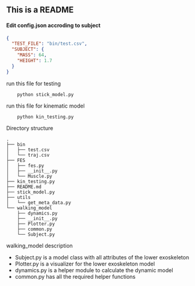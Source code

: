 ## This is a README

#### Edit config.json accroding to subject
``` json
{
  "TEST_FILE": "bin/test.csv",
  "SUBJECT": {
    "MASS": 64,
    "HEIGHT": 1.7
  }
}
```

run this file for testing
```shell
	python stick_model.py
```

run this file for kinematic model
```shell
	python kin_testing.py
```

Directory structure

```shell
.
├── bin
│   ├── test.csv
│   └── traj.csv
├── FES
│   ├── fes.py
│   ├── __init__.py
│   └── Muscle.py
├── kin_testing.py
├── README.md
├── stick_model.py
├── utils
│   └── get_meta_data.py
└── walking_model
    ├── dynamics.py
    ├── __init__.py
    ├── Plotter.py
    ├── common.py
    └── Subject.py

```

walking_model description
- Subject.py is a model class with all attributes of the lower exoskeleton
- Plotter.py is a visualizer for the lower exoskeleton model
- dynamics.py is a helper module to calculate the dynamic model
- common.py has all the required helper functions